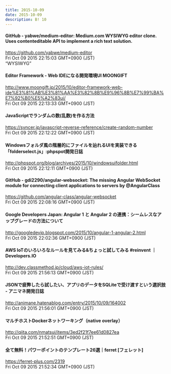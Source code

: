 ```yaml
---
title: 2015-10-09
date: 2015-10-09
description: B! 10
---
```


#### GitHub - yabwe/medium-editor: Medium.com WYSIWYG editor clone. Uses contenteditable API to implement a rich text solution.
https://github.com/yabwe/medium-editor<br>
Fri Oct 09 2015 22:15:03 GMT+0900 (JST)<br>
“WYSIWYG”


#### Editor Framework - Web IDEになる開発環境UI MOONGIFT
http://www.moongift.jp/2015/10/editor-framework-web-ide%E3%81%AB%E3%81%AA%E3%82%8B%E9%96%8B%E7%99%BA%E7%92%B0%E5%A2%83ui/<br>
Fri Oct 09 2015 22:13:33 GMT+0900 (JST)<br>


#### JavaScriptでランダムの数(乱数)を作る方法
https://syncer.jp/javascript-reverse-reference/create-random-number<br>
Fri Oct 09 2015 22:12:22 GMT+0900 (JST)<br>


#### Windowsフォルダ風の階層的にファイルを辿れるUIを実装できる「folderselect.js」:phpspot開発日誌
http://phpspot.org/blog/archives/2015/10/windowsuifolder.html<br>
Fri Oct 09 2015 22:12:11 GMT+0900 (JST)<br>


#### GitHub - gdi2290/angular-websocket: The missing Angular WebSocket module for connecting client applications to servers by @AngularClass
https://github.com/angular-class/angular-websocket<br>
Fri Oct 09 2015 22:08:16 GMT+0900 (JST)<br>


#### Google Developers Japan: Angular 1 と Angular 2 の連携：シームレスなアップグレードの方法について
http://googledevjp.blogspot.com/2015/10/angular-1-angular-2.html<br>
Fri Oct 09 2015 22:02:36 GMT+0900 (JST)<br>


#### AWS IoTのいろいろなルールを見てみる&ちょっと試してみる #reinvent ｜ Developers.IO
http://dev.classmethod.jp/cloud/aws-iot-rules/<br>
Fri Oct 09 2015 21:56:13 GMT+0900 (JST)<br>


#### JSONで疲弊したら試したい、アプリのデータをSQLiteで受け渡すという選択肢 - アニマネ開発日誌
http://animane.hatenablog.com/entry/2015/10/09/164002<br>
Fri Oct 09 2015 21:56:01 GMT+0900 (JST)<br>


#### マルチホストDockerネットワーキング（native overlay）
http://qiita.com/nmatsui/items/3ed2f21f7ee61d0827ea<br>
Fri Oct 09 2015 21:52:51 GMT+0900 (JST)<br>


#### 全て無料！パワーポイントのテンプレート26選｜ferret [フェレット]
https://ferret-plus.com/2319<br>
Fri Oct 09 2015 21:52:34 GMT+0900 (JST)<br>


